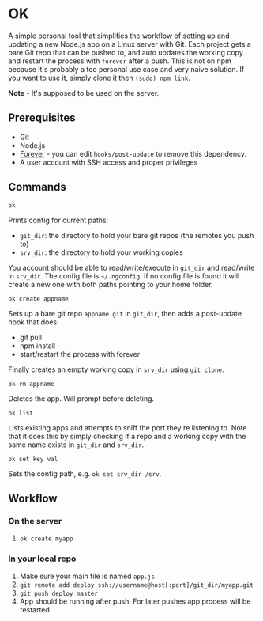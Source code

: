 # OK

A simple personal tool that simplifies the workflow of setting up and updating a new Node.js app on a Linux server with Git.
Each project gets a bare Git repo that can be pushed to, and auto updates the working copy and restart the process with `forever` after a push.
This is not on npm because it's probably a too personal use case and very naive solution. If you want to use it, simply clone it then `(sudo) npm link`.

**Note** - It's supposed to be used on the server.

## Prerequisites

- Git
- Node.js
- [Forever](https://github.com/nodejitsu/forever) - you can edit `hooks/post-update` to remove this dependency.
- A user account with SSH access and proper privileges

## Commands

    ok

Prints config for current paths:

- `git_dir`: the directory to hold your bare git repos (the remotes you push to)
- `srv_dir`: the directory to hold your working copies

You account should be able to read/write/execute in `git_dir` and read/write in `srv_dir`. The config file is `~/.ngconfig`. If no config file is found it will create a new one with both paths pointing to your home folder.

    ok create appname

Sets up a bare git repo `appname.git` in `git_dir`, then adds a post-update hook that does:

- git pull
- npm install
- start/restart the process with forever

Finally creates an empty working copy in `srv_dir` using `git clone`.

    ok rm appname

Deletes the app. Will prompt before deleting.

    ok list

Lists existing apps and attempts to sniff the port they're listening to.
Note that it does this by simply checking if a repo and a working copy with the same name exists in `git_dir` and `srv_dir`.

    ok set key val

Sets the config path, e.g. `ok set srv_dir /srv`.

## Workflow

### On the server

1. `ok create myapp`

### In your local repo

1. Make sure your main file is named `app.js`
2. `git remote add deploy ssh://username@host[:port]/git_dir/myapp.git`
3. `git push deploy master`
4. App should be running after push. For later pushes app process will be restarted.